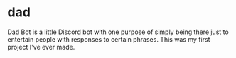 # dad
Dad Bot is a little Discord bot with one purpose of simply being there just to entertain people with responses to certain phrases. This was my first project I've ever made.
